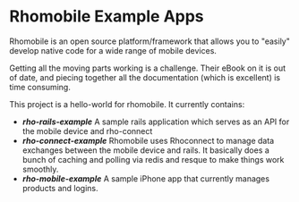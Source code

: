 # Rhomobile Example Apps

Rhomobile is an open source platform/framework that allows you to "easily" develop native code for a wide range of mobile devices.

Getting all the moving parts working is a challenge.  Their eBook on it is out of date, and piecing together all the documentation (which is excellent) is time consuming.

This project is a hello-world for rhomobile.  It currently contains:

* ***rho-rails-example*** A sample rails application which serves as an API for the mobile device and rho-connect
* ***rho-connect-example*** Rhomobile uses Rhoconnect to manage data exchanges between the mobile device and rails.  It basically does a bunch of caching and polling via redis and resque to make things work smoothly.
* ***rho-mobile-example*** A sample iPhone app that currently manages products and logins.  

